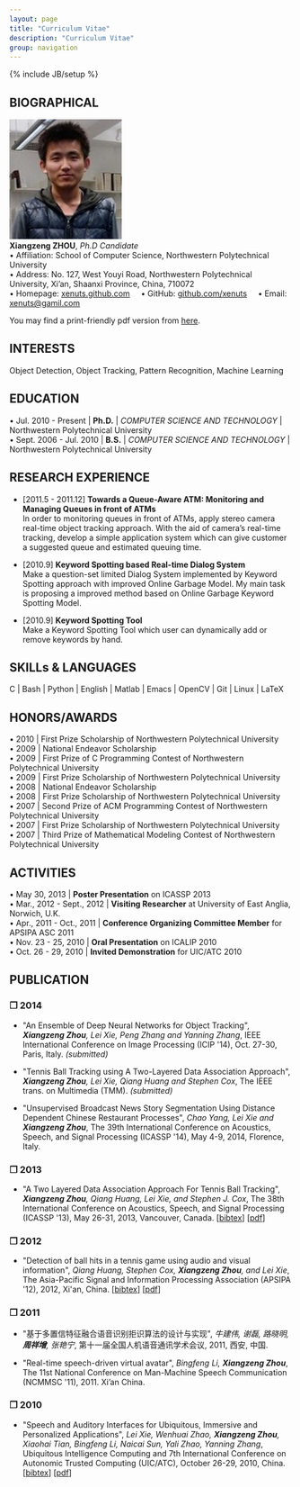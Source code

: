 ```yaml
---
layout: page
title: "Curriculum Vitae"
description: "Curriculum Vitae"
group: navigation
---
```

{% include JB/setup %}

## BIOGRAPHICAL
![Photo](xzzhou.jpg)<br />
__Xiangzeng ZHOU__, _Ph.D Candidate_<br />
• Affiliation: School of Computer Science, Northwestern Polytechnical University<br />
• Address: No. 127, West Youyi Road, Northwestern Polytechnical University, Xi’an, Shaanxi Province, China, 710072<br />
• Homepage: [xenuts.github.com](xenuts.github.com)   &nbsp;&nbsp;&nbsp;
• GitHub: [github.com/xenuts](github.com/xenuts)   &nbsp;&nbsp;&nbsp;
• Email: [xenuts@gamil.com](mailto:xenuts@gamil.com)

You may find a print-friendly pdf version from [here](resume.pdf).

## INTERESTS
Object Detection, Object Tracking, Pattern Recognition, Machine Learning

## EDUCATION
• Jul. 2010 - Present    | __Ph.D.__ | _COMPUTER SCIENCE AND TECHNOLOGY_ | Northwestern Polytechnical University<br />
• Sept. 2006 - Jul. 2010 | __B.S.__ | _COMPUTER SCIENCE AND TECHNOLOGY_ | Northwestern Polytechnical University<br />

## RESEARCH EXPERIENCE
* [2011.5 - 2011.12] __Towards a Queue-Aware ATM: Monitoring and Managing Queues in front of ATMs__<br />
In order to monitoring queues in front of ATMs, apply stereo camera real-time object tracking approach. With the aid of camera’s real-time tracking, develop a simple application system which can give customer a suggested queue and estimated queuing time.

* [2010.9] __Keyword Spotting based Real-time Dialog System__<br />
Make a question-set limited Dialog System implemented by Keyword Spotting approach with improved Online Garbage Model. My main task is proposing a improved method based on Online Garbage Keyword Spotting Model.

* [2010.9] __Keyword Spotting Tool__<br />
Make a Keyword Spotting Tool which user can dynamically add or remove keywords by hand.

## SKILLs & LANGUAGES
C | Bash | Python | English | Matlab | Emacs | OpenCV | Git | Linux | LaTeX

## HONORS/AWARDS
• 2010 | First Prize Scholarship of Northwestern Polytechnical University<br />
• 2009 | National Endeavor Scholarship<br />
• 2009 | First Prize of C Programming Contest of Northwestern Polytechnical University<br />
• 2009 | First Prize Scholarship of Northwestern Polytechnical University<br />
• 2008 | National Endeavor Scholarship<br />
• 2008 | First Prize Scholarship of Northwestern Polytechnical University<br />
• 2007 | Second Prize of ACM Programming Contest of Northwestern Polytechnical University<br />
• 2007 | First Prize Scholarship of Northwestern Polytechnical University<br />
• 2007 | Third Prize of Mathematical Modeling Contest of Northwestern Polytechnical University

## ACTIVITIES
• May 30, 2013 | __Poster Presentation__ on ICASSP 2013<br />
• Mar., 2012 - Sept., 2012 | __Visiting Researcher__ at University of East Anglia, Norwich, U.K.<br />
• Apr., 2011 - Oct., 2011 | __Conference Organizing Committee Member__ for APSIPA ASC 2011<br />
• Nov. 23 - 25, 2010 | __Oral Presentation__ on ICALIP 2010<br />
• Oct. 26 - 29, 2010 | __Invited Demonstration__ for UIC/ATC 2010

## PUBLICATION

### ❒ 2014
* "An Ensemble of Deep Neural Networks for Object Tracking", 
___Xiangzeng Zhou__, Lei Xie, Peng Zhang and Yanning Zhang_, 
IEEE International Conference on Image Processing (ICIP '14), Oct. 27-30, Paris, Italy. _(submitted)_

* "Tennis Ball Tracking using A Two-Layered Data Association Approach", 
___Xiangzeng Zhou__, Lei Xie, Qiang Huang and Stephen Cox_, 
The IEEE trans. on Multimedia (TMM).
_(submitted)_

* "Unsupervised Broadcast News Story Segmentation Using Distance Dependent Chinese Restaurant Processes", 
_Chao Yang, Lei Xie and __Xiangzeng Zhou___, 
The 39th International Conference on Acoustics, Speech, and Signal Processing (ICASSP '14), May 4-9, 2014, Florence, Italy. 

### ❒ 2013
* "A Two Layered Data Association Approach For Tennis Ball Tracking", 
___Xiangzeng Zhou__, Qiang Huang, Lei Xie, and Stephen J. Cox_, 
The 38th International Conference on Acoustics, Speech, and Signal Processing (ICASSP '13), May 26-31, 2013, Vancouver, Canada.
[[bibtex](publication/Zhou-2013-A.bib)] 
[[pdf](publication/Zhou-2013-A.pdf)]

### ❒ 2012
* "Detection of ball hits in a tennis game using audio and visual information",
_Qiang Huang, Stephen Cox, __Xiangzeng Zhou__, and Lei Xie_,
The Asia-Pacific Signal and Information Processing Association (APSIPA '12), 2012, Xi'an, China.
[[bibtex](publication/Huang-2012-Detection.bib)]
[[pdf](publication/Huang-2012-Detection.pdf)]

### ❒ 2011
* "基于多置信特征融合语音识别拒识算法的设计与实现",
_牛建伟, 谢磊, 路晓明, __周祥增__, 张艳宁_,
第十一届全国人机语音通讯学术会议, 2011, 西安, 中国.

* "Real-time speech-driven virtual avatar",
_Bingfeng Li, __Xiangzeng Zhou___,
The 11st National Conference on Man-Machine Speech Communication (NCMMSC '11), 2011. Xi’an China.

### ❒ 2010
* "Speech and Auditory Interfaces for Ubiquitous, Immersive and Personalized Applications",
_Lei Xie, Wenhuai Zhao, __Xiangzeng Zhou__, Xiaohai Tian, Bingfeng Li, Naicai Sun, Yali Zhao, Yanning Zhang_,
Ubiquitous Intelligence Computing and 7th International Conference on Autonomic Trusted Computing (UIC/ATC), October 26-29, 2010, China.
[[bibtex](publication/Xie-2010-Speech.bib)]
[[pdf](publication/Xie-2010-Speech.pdf)]



